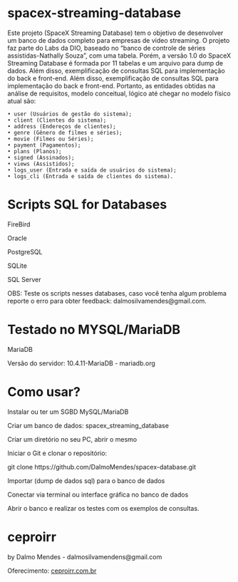 # spacex-streaming-database
Este projeto (SpaceX Streaming Database) tem o objetivo de desenvolver um banco de dados completo para empresas de video streaming. O projeto faz parte do Labs da DIO, baseado no “banco de controle de séries assistidas-Nathally Souza”, com uma tabela. Porém, a versão 1.0 do SpaceX Streaming Database é formada por 11 tabelas e um arquivo para dump de dados. Além disso, exemplificação de consultas SQL para implementação do back e front-end.
Além disso, exemplificação de consultas SQL para implementação do back e front-end. Portanto, as entidades obtidas na análise de requisitos, modelo conceitual, lógico até chegar no modelo físico atual são: 

    • user (Usuários de gestão do sistema);
    • client (Clientes do sistema);
    • address (Endereços de clientes);
    • genre (Gênero de filmes e séries);
    • movie (Filmes ou Séries);
    • payment (Pagamentos);
    • plans (Planos);
    • signed (Assinados);
    • views (Assistidos);
    • logs_user (Entrada e saída de usuários do sistema);
    • logs_cli (Entrada e saída de clientes do sistema).

# Scripts SQL for Databases
<p>FireBird</p>
<p>Oracle</p>
<p>PostgreSQL</p>
<p>SQLite</p>
<p>SQL Server</p>

<p>OBS: Teste os scripts nesses databases, caso você tenha algum problema reporte o erro para obter feedback: dalmosilvamendes@gmail.com.</p>

# Testado no MYSQL/MariaDB
<p>MariaDB</p>
<p>Versão do servidor: 10.4.11-MariaDB - mariadb.org</p>

# Como usar?
<p>Instalar ou ter um SGBD MySQL/MariaDB</p>
<p>Criar um banco de dados: spacex_streaming_database</p>
<p>Criar um diretório no seu PC, abrir o mesmo</p>
<p>Iniciar o Git e clonar o repositório:</p>
<p>git clone https://github.com/DalmoMendes/spacex-database.git</p>
<p>Importar (dump de dados sql) para o banco de dados</p>
<p>Conectar via terminal ou interface gráfica no banco de dados</p>
<p>Abrir o banco e realizar os testes com os exemplos de consultas.</p>

# ceproirr
<p>by Dalmo Mendes - dalmosilvamendens@gmail.com</p>
<p>Oferecimento: <a href="https://ceproirr.com.br">ceproirr.com.br</a></p>
